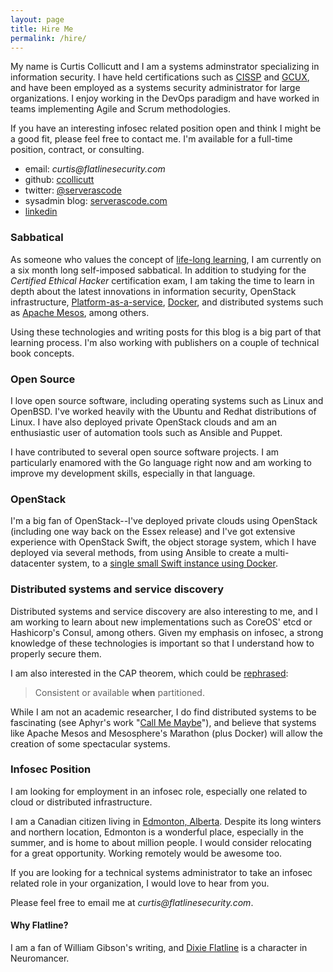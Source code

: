 ```yaml
---
layout: page
title: Hire Me
permalink: /hire/
---
```


My name is Curtis Collicutt and I am a systems adminstrator specializing in information security.  I have held certifications such as  [CISSP](https://www.isc2.org/cissp/Default.aspx) and [GCUX](http://www.giac.org/certification/certified-unix-security-administrator-gcux), and have been employed as a systems security administrator for large organizations. I enjoy working in the DevOps paradigm and have worked in teams implementing Agile and Scrum methodologies.

If you have an interesting infosec related position open and think I might be a good fit, please feel free to contact me. I'm available for a full-time position, contract, or consulting.

* email: _curtis@flatlinesecurity.com_
* github: [ccollicutt](http://github.com/ccollicutt)
* twitter: [@serverascode](http://twitter.com/serverascode)
* sysadmin blog: [serverascode.com](http://serverascode.com)
* [linkedin](https://www.linkedin.com/profile/view?id=338312700)

### Sabbatical

As someone who values the concept of [life-long learning](http://en.wikipedia.org/wiki/Lifelong_learning), I am currently on a six month long self-imposed sabbatical. In addition to studying for the _Certified Ethical Hacker_ certification exam, I am taking the time to learn in depth about the latest innovations in information security, OpenStack infrastructure, [Platform-as-a-service](http://serverascode.com/2014/06/16/build-your-own-paas-docker.html), [Docker](http://docker.com), and distributed systems such as [Apache Mesos](http://mesos.apache.org/), among others.

Using these technologies and writing posts for this blog is a big part of that learning process. I'm also working with publishers on a couple of technical book concepts.

### Open Source

I love open source software, including operating systems such as Linux and OpenBSD. I've worked heavily with the Ubuntu and Redhat distributions of Linux. I have also deployed private OpenStack clouds and am an enthusiastic user of automation tools such as Ansible and Puppet.

I have contributed to several open source software projects. I am particularly enamored with the Go language right now and am working to improve my development skills, especially in that language.

### OpenStack

I'm a big fan of OpenStack--I've deployed private clouds using OpenStack (including one way back on the Essex release) and I've got extensive experience with OpenStack Swift, the object storage system, which I have deployed via several methods, from using Ansible to create a multi-datacenter system, to a [single small Swift instance using Docker](https://registry.hub.docker.com/u/serverascode/swift-onlyone/).

### Distributed systems and service discovery

Distributed systems and service discovery are also interesting to me, and I am working to learn about new implementations such as CoreOS' etcd or Hashicorp's Consul, among others. Given my emphasis on infosec, a strong knowledge of these technologies is important so that I understand how to properly secure them.

I am also interested in the CAP theorem, which could be [rephrased](https://twitter.com/randyshoup/status/516920465571725313):

> Consistent or available **when** partitioned.

While I am not an academic researcher, I do find distributed systems to be fascinating (see Aphyr's work "[Call Me Maybe](http://aphyr.com/tags/jepsen)"), and believe that systems like Apache Mesos and Mesosphere's Marathon (plus Docker) will allow the creation of some spectacular systems.

### Infosec Position

I am looking for employment in an infosec role, especially one related to cloud or distributed infrastructure.

I am a Canadian citizen living in [Edmonton, Alberta](http://en.wikipedia.org/wiki/Edmonton).  Despite its long winters and northern location, Edmonton is a wonderful place, especially in the summer, and is home to about million people.  I would consider relocating for a great opportunity. Working remotely would be awesome too.

If you are looking for a technical systems administrator to take an infosec related role in your organization, I would love to hear from you.

Please feel free to email me at _curtis@flatlinesecurity.com_.

#### Why Flatline?

I am a fan of William Gibson's writing, and [Dixie Flatline](http://www.shmoop.com/neuromancer/dixie-flatline.html) is a character in Neuromancer.
